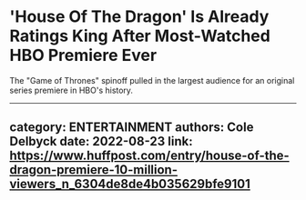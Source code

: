 # 'House Of The Dragon' Is Already Ratings King After Most-Watched HBO Premiere Ever

The "Game of Thrones" spinoff pulled in the largest audience for an original series premiere in HBO's history.

---
category: ENTERTAINMENT
authors: Cole Delbyck
date: 2022-08-23
link: https://www.huffpost.com/entry/house-of-the-dragon-premiere-10-million-viewers_n_6304de8de4b035629bfe9101
---
